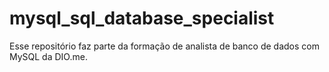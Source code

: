 # mysql_sql_database_specialist
Esse repositório faz parte da formação de analista de banco de dados com MySQL da DIO.me.
